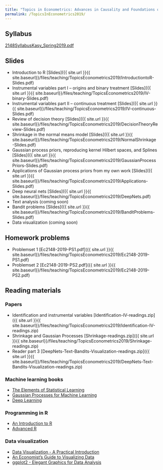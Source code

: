 ```yaml
---
title: "Topics in Econometrics: Advances in Causality and Foundations of Machine Learning"
permalink: /TopicsInEconometrics2019/
---
```


## Syllabus

[2148SyllabusKasy_Spring2019.pdf](/home/files/teaching/TopicsEconometrics2019/2148SyllabusKasy_Spring2019.pdf)

## Slides
* Introduction to R
[Slides]({{ site.url }}{{ site.baseurl}}/files/teaching/TopicsEconometrics2019/IntroductiontoR-Slides.pdf)
* Instrumental variables part I – origins and binary treatment
[Slides]({{ site.url }}{{ site.baseurl}}/files/teaching/TopicsEconometrics2019/IV-binary-Slides.pdf)
* Instrumental variables part II – continuous treatment
[Slides]({{ site.url }}{{ site.baseurl}}/files/teaching/TopicsEconometrics2019/IV-continuous-Slides.pdf)
* Review of decision theory
[Slides]({{ site.url }}{{ site.baseurl}}/files/teaching/TopicsEconometrics2019/DecisionTheoryReview-Slides.pdf)
* Shrinkage in the normal means model
[Slides]({{ site.url }}{{ site.baseurl}}/files/teaching/TopicsEconometrics2019/NormalShrinkage-Slides.pdf)
* Gaussian process priors, reproducing kernel Hilbert spaces, and Splines
[Slides]({{ site.url }}{{ site.baseurl}}/files/teaching/TopicsEconometrics2019/GaussianProcessPriors-Slides.pdf)
* Applications of Gaussian process priors from my own work
[Slides]({{ site.url }}{{ site.baseurl}}/files/teaching/TopicsEconometrics2019/Applications-Slides.pdf)
* Deep neural nets
[Slides]({{ site.url }}{{ site.baseurl}}/files/teaching/TopicsEconometrics2019/DeepNets.pdf)
* Text analysis (coming soon)
* Bandit problems
[Slides]({{ site.url }}{{ site.baseurl}}/files/teaching/TopicsEconometrics2019/BanditProblems-Slides.pdf)
* Data visualization (coming soon)

## Homework problems

* Problemset 1 [Ec2148-2019-PS1.pdf]({{ site.url }}{{ site.baseurl}}/files/teaching/TopicsEconometrics2019/Ec2148-2019-PS1.pdf)
* Problemset 2 [Ec2148-2019-PS2.pdf]({{ site.url }}{{ site.baseurl}}/files/teaching/TopicsEconometrics2019/Ec2148-2019-PS2.pdf)


## Reading materials

### Papers

* Identification and instrumental variables [Identification-IV-readings.zip]({{ site.url }}{{ site.baseurl}}/files/teaching/TopicsEconometrics2019/Identification-IV-readings.zip)
* Shrinkage and Gaussian Processes [Shrinkage-readings.zip]({{ site.url }}{{ site.baseurl}}/files/teaching/TopicsEconometrics2019/Shrinkage-readings.zip)
* Reader part 3 [DeepNets-Text-Bandits-Visualization-readings.zip]({{ site.url }}{{ site.baseurl}}/files/teaching/TopicsEconometrics2019/DeepNets-Text-Bandits-Visualization-readings.zip)



### Machine learning books
* [The Elements of Statistical Learning](https://web.stanford.edu/~hastie/Papers/ESLII.pdf)
* [Gaussian Processes for Machine Learning](http://www.gaussianprocess.org/gpml/chapters/)
* [Deep Learning](https://www.deeplearningbook.org/)

### Programming in R
* [An Introduction to R](https://cran.r-project.org/doc/manuals/r-release/R-intro.pdf)
* [Advanced R](https://adv-r.hadley.nz/)


### Data visualization

* [Data Visualization - A Practical Introduction](http://socviz.co/)
* [An Economist’s Guide to Visualizing Data](https://pubs.aeaweb.org/doi/pdfplus/10.1257/jep.28.1.209)
* [ggplot2 - Elegant Graphics for Data Analysis](http://moderngraphics11.pbworks.com/f/ggplot2-Book09hWickham.pdf)








